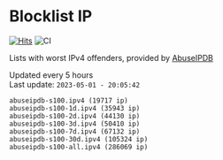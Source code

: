 # Blocklist IP

[![Hits](https://hits.seeyoufarm.com/api/count/incr/badge.svg?url=https%3A%2F%2Fgithub.com%2Fborestad%2Fblocklist-ip%2F&count_bg=%2379C83D&title_bg=%23555555&icon=&icon_color=%23E7E7E7&title=hits&edge_flat=false)](https://hits.seeyoufarm.com)  ![CI](https://img.shields.io/github/workflow/status/borestad/blocklist-ip/CI?style=flat-square)

Lists with worst IPv4 offenders, provided by [AbuseIPDB](https://www.abuseipdb.com/)

<!-- FOOTER-PLACEHOLDER -->
Updated every 5 hours<br>
Last update: `2023-05-01 - 20:05:42`
```
abuseipdb-s100.ipv4 (19717 ip)
abuseipdb-s100-1d.ipv4 (35943 ip)
abuseipdb-s100-2d.ipv4 (44130 ip)
abuseipdb-s100-3d.ipv4 (50410 ip)
abuseipdb-s100-7d.ipv4 (67132 ip)
abuseipdb-s100-30d.ipv4 (105324 ip)
abuseipdb-s100-all.ipv4 (286069 ip)
```
